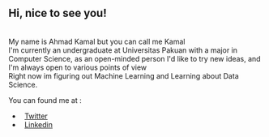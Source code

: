 ## Hi, nice to see you!

<br/>
My name is Ahmad Kamal but you can call me Kamal <br/>
I'm currently an undergraduate at Universitas Pakuan with a major in Computer Science, as an open-minded person I'd like to try new ideas, and I'm always open to various points of view

<br>
Right now im figuring out Machine Learning and Learning about Data Science.
<br>

You can found me at :
- &nbsp; [Twitter](https://twitter.com/AhmadKamalB123)
- &nbsp; [Linkedin](https://www.linkedin.com/in/ahmad-kamal-bamasymus-345870214/)
